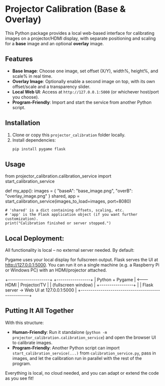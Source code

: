 # Projector Calibration (Base & Overlay)

This Python package provides a local web-based interface for calibrating images on a projector/HDMI display, with separate positioning and scaling for a **base** image and an optional **overlay** image.

## Features

- **Base Image**: Choose one image, set offset (X/Y), width%, height%, and scale% in real time.
- **Overlay Image**: Optionally enable a second image on top, with its own offset/scale and a transparency slider.
- **Local Web UI**: Access at `http://127.0.0.1:5000` (or whichever host/port you choose).
- **Program-Friendly**: Import and start the service from another Python script.

## Installation

1. Clone or copy this `projector_calibration` folder locally.
2. Install dependencies:
   ```bash
   pip install pygame flask

## Usage
from projector_calibration.calibration_service import start_calibration_service

def my_app():
    images = {
       "baseA": "base_image.png",
       "overB": "overlay_image.png"
    }
    shared, app = start_calibration_service(images_to_load=images, port=8080)

    # 'shared' is a dict containing offsets, scaling, etc.
    # 'app' is the Flask application object (if you want further customization).
    print("Calibration finished or server stopped.")


## Local Deployment:

All functionality is local – no external server needed. By default:

Pygame uses your local display for fullscreen output.
Flask serves the UI at http://127.0.0.1:5000.
You can run it on a single machine (e.g. a Raspberry Pi or Windows PC) with an HDMI/projector attached.

+---------------------+             +-----------------+
| Python + Pygame     |  <--- HDMI  | Projector/TV    |
| (fullscreen window) |             +-----------------+
|
| Flask server -> Web UI at 127.0.0.1:5000
|
+----------------------------------------------------+


## Putting It All Together

With this structure:

- **Human-Friendly**: Run it standalone (`python -m projector_calibration.calibration_service`) and open the browser UI to calibrate images.
- **Program-Friendly**: Another Python script can import `start_calibration_service(...)` from `calibration_service.py`, pass in images, and let the calibration run in parallel with the rest of the program.  

Everything is local, no cloud needed, and you can adapt or extend the code as you see fit!